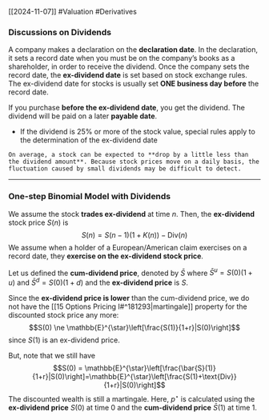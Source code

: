 [[2024-11-07]] #Valuation #Derivatives 

### Discussions on Dividends
A company makes a declaration on the **declaration date**. In the declaration, it sets a record date when you must be on the company’s books as a shareholder, in order to receive the dividend. Once the company sets the record date, the **ex-dividend date** is set based on stock exchange rules. The ex-dividend date for stocks is usually set **ONE business day before** the record date.

If you purchase **before the ex-dividend date**, you get the dividend. The dividend will be paid on a later **payable date**.
- If the dividend is 25% or more of the stock value, special rules apply to the determination of the ex-dividend date 

```ad-note
On average, a stock can be expected to **drop by a little less than the dividend amount**. Because stock prices move on a daily basis, the fluctuation caused by small dividends may be difficult to detect.
```

---
### One-step Binomial Model with Dividends
We assume the stock **trades ex-dividend** at time $n$. Then, the **ex-dividend** stock price $S(n)$ is $$S(n)=S(n-1)(1+K(n))-\text{Div}(n)$$
We assume when a holder of a European/American claim exercises on a record date, they **exercise on the ex-dividend stock price**.

Let us defined the **cum-dividend price**, denoted by $\bar{S}$ where $\bar{S}^{u}=S(0)(1+u)$ and $\bar{S}^{d}=S(0)(1+d)$ and the **ex-dividend price** is $S$.

Since the **ex-dividend price is lower** than the cum-dividend price, we do not have the [[15 Options Pricing I#^181293|martingale]] property for the discounted stock price any more: $$S(0) \ne \mathbb{E}^{\star}\left[\frac{S(1)}{1+r}|S(0)\right]$$ since $S(1)$ is an ex-dividend price.

But, note that we still have $$S(0) = \mathbb{E}^{\star}\left[\frac{\bar{S}(1)}{1+r}|S(0)\right]=\mathbb{E}^{\star}\left[\frac{S(1)+\text{Div}}{1+r}|S(0)\right]$$ The discounted wealth is still a martingale. Here, $p^{\star}$ is calculated using the **ex-dividend price** $S(0)$ at time $0$ and the **cum-dividend price** $\bar{S}(1)$ at time $1$.